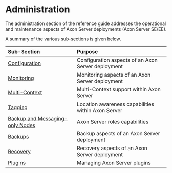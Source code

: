 # Administration

The administration section of the reference guide addresses the operational and maintenance aspects of Axon Server deployments \(Axon Server SE/EE\).

A summary of the various sub-sections is given below.

| Sub-Section | Purpose |
| :--- | :--- |
| [Configuration](admin-configuration/) | Configuration aspects of an Axon Server deployment |
| [Monitoring](monitoring/) | Monitoring aspects of an Axon Server deployment |
| [Multi-Context](multi-context.md) | Multi-Context support within Axon Server |
| [Tagging](tagging.md) | Location awareness capabilities within Axon Server |
| [Backup and Messaging-only Nodes](backup-and-messaging-only-nodes.md) | Axon Server roles capabilities |
| [Backups](backups.md) | Backup aspects of an Axon Server deployment |
| [Recovery](recovery.md) | Recovery aspects of an Axon Server deployment |
| [Plugins](plugins.md) | Managing Axon Server plugins |

